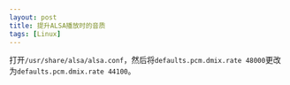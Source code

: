 ```yaml
---
layout: post
title: 提升ALSA播放时的音质
tags: [Linux]
---
```


打开`/usr/share/alsa/alsa.conf`，然后将`defaults.pcm.dmix.rate 48000`更改为`defaults.pcm.dmix.rate 44100`。
